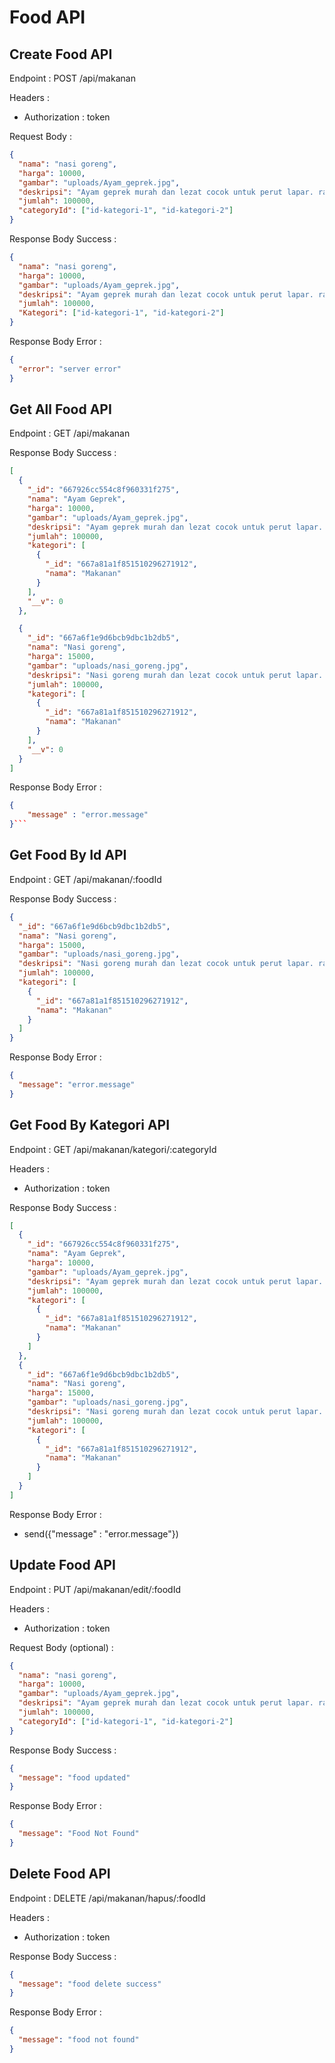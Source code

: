 # Food API

## Create Food API

Endpoint : POST /api/makanan

Headers :

- Authorization : token

Request Body :

```json
{
  "nama": "nasi goreng",
  "harga": 10000,
  "gambar": "uploads/Ayam_geprek.jpg",
  "deskripsi": "Ayam geprek murah dan lezat cocok untuk perut lapar. rasanya renyah crispy pedes nampol",
  "jumlah": 100000,
  "categoryId": ["id-kategori-1", "id-kategori-2"]
}
```

Response Body Success :

```json
{
  "nama": "nasi goreng",
  "harga": 10000,
  "gambar": "uploads/Ayam_geprek.jpg",
  "deskripsi": "Ayam geprek murah dan lezat cocok untuk perut lapar. rasanya renyah crispy pedes nampol",
  "jumlah": 100000,
  "Kategori": ["id-kategori-1", "id-kategori-2"]
}
```

Response Body Error :

```json
{
  "error": "server error"
}
```

## Get All Food API

Endpoint : GET /api/makanan

Response Body Success :

```json
[
  {
    "_id": "667926cc554c8f960331f275",
    "nama": "Ayam Geprek",
    "harga": 10000,
    "gambar": "uploads/Ayam_geprek.jpg",
    "deskripsi": "Ayam geprek murah dan lezat cocok untuk perut lapar. rasanya renyah crispy pedes nampol",
    "jumlah": 100000,
    "kategori": [
      {
        "_id": "667a81a1f851510296271912",
        "nama": "Makanan"
      }
    ],
    "__v": 0
  },

  {
    "_id": "667a6f1e9d6bcb9dbc1b2db5",
    "nama": "Nasi goreng",
    "harga": 15000,
    "gambar": "uploads/nasi_goreng.jpg",
    "deskripsi": "Nasi goreng murah dan lezat cocok untuk perut lapar. rasanya medok dengan cita rasa bumbu indonesia",
    "jumlah": 100000,
    "kategori": [
      {
        "_id": "667a81a1f851510296271912",
        "nama": "Makanan"
      }
    ],
    "__v": 0
  }
]
```

Response Body Error :

````json
{
    "message" : "error.message"
}```

````

## Get Food By Id API

Endpoint : GET /api/makanan/:foodId

Response Body Success :

```json
{
  "_id": "667a6f1e9d6bcb9dbc1b2db5",
  "nama": "Nasi goreng",
  "harga": 15000,
  "gambar": "uploads/nasi_goreng.jpg",
  "deskripsi": "Nasi goreng murah dan lezat cocok untuk perut lapar. rasanya medok dengan cita rasa bumbu indonesia",
  "jumlah": 100000,
  "kategori": [
    {
      "_id": "667a81a1f851510296271912",
      "nama": "Makanan"
    }
  ]
}
```

Response Body Error :

```json
{
  "message": "error.message"
}
```

## Get Food By Kategori API

Endpoint : GET /api/makanan/kategori/:categoryId

Headers :

- Authorization : token

Response Body Success :

```json
[
  {
    "_id": "667926cc554c8f960331f275",
    "nama": "Ayam Geprek",
    "harga": 10000,
    "gambar": "uploads/Ayam_geprek.jpg",
    "deskripsi": "Ayam geprek murah dan lezat cocok untuk perut lapar. rasanya renyah crispy pedes nampol",
    "jumlah": 100000,
    "kategori": [
      {
        "_id": "667a81a1f851510296271912",
        "nama": "Makanan"
      }
    ]
  },
  {
    "_id": "667a6f1e9d6bcb9dbc1b2db5",
    "nama": "Nasi goreng",
    "harga": 15000,
    "gambar": "uploads/nasi_goreng.jpg",
    "deskripsi": "Nasi goreng murah dan lezat cocok untuk perut lapar. rasanya medok dengan cita rasa bumbu indonesia",
    "jumlah": 100000,
    "kategori": [
      {
        "_id": "667a81a1f851510296271912",
        "nama": "Makanan"
      }
    ]
  }
]
```

Response Body Error :

- send({"message" : "error.message"})

## Update Food API

Endpoint : PUT /api/makanan/edit/:foodId

Headers :

- Authorization : token

Request Body (optional) :

```json
{
  "nama": "nasi goreng",
  "harga": 10000,
  "gambar": "uploads/Ayam_geprek.jpg",
  "deskripsi": "Ayam geprek murah dan lezat cocok untuk perut lapar. rasanya renyah crispy pedes nampol",
  "jumlah": 100000,
  "categoryId": ["id-kategori-1", "id-kategori-2"]
}
```

Response Body Success :

```json
{
  "message": "food updated"
}
```

Response Body Error :

```json
{
  "message": "Food Not Found"
}
```

## Delete Food API

Endpoint : DELETE /api/makanan/hapus/:foodId

Headers :

- Authorization : token

Response Body Success :

```json
{
  "message": "food delete success"
}
```

Response Body Error :

```json
{
  "message": "food not found"
}
```
